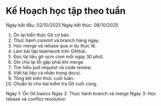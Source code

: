 # Kế Hoạch học tập theo tuần

Ngày bắt đầu: 02/10/2025
Ngày kết thúc: 08/10/2025

1. Ôn lại kiến thức Git cơ bản.
2. Thực hành commit và branch hàng ngày.
3. Học merge và rebase qua ví dụ thực tế.
4. Làm bài tập teamwork trên GitHub.
5. Đọc tài liệu git-scm.com mỗi ngày 30 phút.
6. Ghi chú lại lỗi gặp phải khi merge.
7. Tìm hiểu pull request và code review.
8. Viết tài liệu cá nhân trong docs/.
9. Tổng kết kiến thức cuối tuần.
10. Chuẩn bị cho bài kiểm tra Git cuối cùng.

Ngày 1: Ôn Git basics
Ngày 2: Thực hành branch và merge
Ngày 3: Học rebase và conflict resolution
